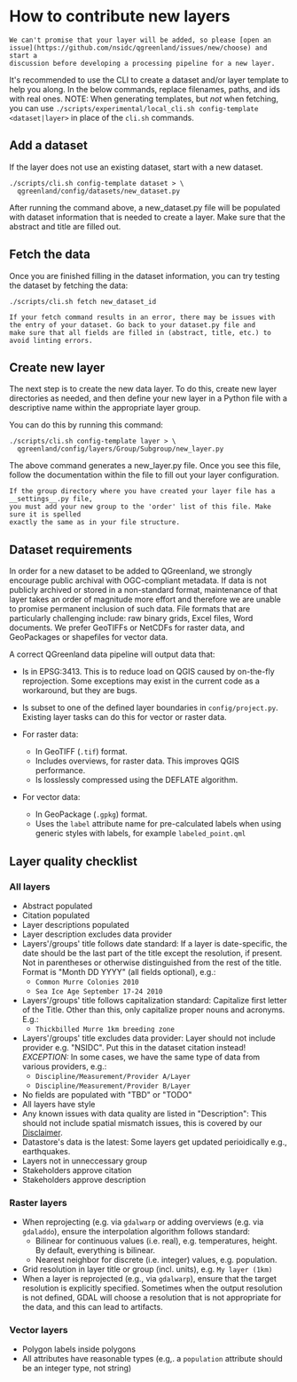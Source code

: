 # How to contribute new layers

```{note}
We can't promise that your layer will be added, so please [open an
issue](https://github.com/nsidc/qgreenland/issues/new/choose) and start a
discussion before developing a processing pipeline for a new layer. 
```

It's recommended to use the CLI to create a dataset and/or layer template to
help you along. In the below commands, replace filenames, paths, and ids with
real ones. NOTE: When generating templates, but _not_ when fetching, you can
use `./scripts/experimental/local_cli.sh config-template <dataset|layer>` in
place of the `cli.sh` commands.

## Add a dataset

If the layer does not use an existing dataset, start with a new dataset.

```
./scripts/cli.sh config-template dataset > \
  qgreenland/config/datasets/new_dataset.py
```
After running the command above, a new_dataset.py file will 
be populated with dataset information that is needed to create 
a layer. Make sure that the abstract and title are filled out.

## Fetch the data
Once you are finished filling in the dataset information, you can try 
testing the dataset by fetching the data:

```
./scripts/cli.sh fetch new_dataset_id
```
```{note}
If your fetch command results in an error, there may be issues with 
the entry of your dataset. Go back to your dataset.py file and 
make sure that all fields are filled in (abstract, title, etc.) to avoid linting errors.
```

## Create new layer

The next step is to create the new data layer. To do this, create new layer 
directories as needed, and then define your new layer in a Python file with 
a descriptive name within the appropriate layer group.

You can do this by running this command:
```
./scripts/cli.sh config-template layer > \
  qgreenland/config/layers/Group/Subgroup/new_layer.py
```

The above command generates a new_layer.py file. Once you see this file,
follow the documentation within the file to fill out your layer configuration.

```{note}
If the group directory where you have created your layer file has a __settings__.py file,
you must add your new group to the 'order' list of this file. Make sure it is spelled 
exactly the same as in your file structure.
```

## Dataset requirements

In order for a new dataset to be added to QGreenland, we strongly encourage
public archival with OGC-compliant metadata. If data is not publicly archived
or stored in a non-standard format, maintenance of that layer takes an order of
magnitude more effort and therefore we are unable to promise permanent
inclusion of such data. File formats that are particularly challenging include:
raw binary grids, Excel files, Word documents. We prefer GeoTIFFs or NetCDFs
for raster data, and GeoPackages or shapefiles for vector data. 

A correct QGreenland data pipeline will output data that:

* Is in EPSG:3413. This is to reduce load on QGIS caused by on-the-fly
  reprojection. Some exceptions may exist in the current code as a workaround,
  but they are bugs.

* Is subset to one of the defined layer boundaries in `config/project.py`.
  Existing layer tasks can do this for vector or raster data.

* For raster data:
  * In GeoTIFF (`.tif`) format.
  * Includes overviews, for raster data. This improves QGIS performance.
  * Is losslessly compressed using the DEFLATE algorithm.

* For vector data:
  * In GeoPackage (`.gpkg`) format.
  * Uses the `label` attribute name for pre-calculated labels when using
    generic styles with labels, for example `labeled_point.qml`


## Layer quality checklist

### All layers

- Abstract populated
- Citation populated
- Layer descriptions populated
- Layer description excludes data provider
- Layers'/groups' title follows date standard: If a layer is date-specific, the date
  should be the last part of the title except the resolution, if present. Not in
  parentheses or otherwise distinguished from the rest of the title. Format is "Month
  DD YYYY" (all fields optional), e.g.:
    - `Common Murre Colonies 2010`
    - `Sea Ice Age September 17-24 2010`
- Layers'/groups' title follows capitalization standard: Capitalize first letter of the
  Title. Other than this, only capitalize proper nouns and acronyms. E.g.:
    - `Thickbilled Murre 1km breeding zone`
- Layers'/groups' title excludes data provider: Layer should not include provider e.g.
  "NSIDC". Put this in the dataset citation instead! _EXCEPTION:_ In some cases, we have
  the same type of data from various providers, e.g.:
    - `Discipline/Measurement/Provider A/Layer`
    - `Discipline/Measurement/Provider B/Layer`
- No fields are populated with "TBD" or "TODO"
- All layers have style
- Any known issues with data quality are listed in "Description": This should not
  include spatial mismatch issues, this is covered by our [Disclaimer](/disclaimer.md).
- Datastore's data is the latest: Some layers get updated perioidically e.g.,
  earthquakes.
- Layers not in unneccessary group
- Stakeholders approve citation
- Stakeholders approve description


### Raster layers

- When reprojecting (e.g. via `gdalwarp` or adding overviews (e.g. via `gdaladdo`),
  ensure the interpolation algorithm follows standard:
    - Bilinear for continuous values (i.e. real), e.g. temperatures, height. By default,
      everything is bilinear.
    - Nearest neighbor for discrete (i.e. integer) values, e.g. population.
- Grid resolution in layer title or group (incl. units), e.g. `My layer (1km)`
- When a layer is reprojected (e.g., via `gdalwarp`), ensure that the
  target resolution is explicitly specified. Sometimes when the output resolution is not
  defined, GDAL will choose a resolution that is not appropriate for the data, and this
  can lead to artifacts.


### Vector layers

- Polygon labels inside polygons
- All attributes have reasonable types (e.g,. a `population` attribute should be an integer type, not string)
